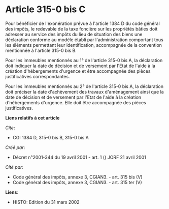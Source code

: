 # Article 315-0 bis C

Pour bénéficier de l'exonération prévue à l'article 1384 D du code général des impôts, le redevable de la taxe foncière sur
les propriétés bâties doit adresser au service des impôts du lieu de situation des biens une déclaration conforme au modèle
établi par l'administration comportant tous les éléments permettant leur identification, accompagnée de la convention
mentionnée à l'article 315-0 bis B.

Pour les immeubles mentionnés au 1° de l'article 315-0 bis A, la déclaration doit indiquer la date de décision et de
versement par l'Etat de l'aide à la création d'hébergements d'urgence et être accompagnée des pièces justificatives
correspondantes.

Pour les immeubles mentionnés au 2° de l'article 315-0 bis A, la déclaration doit préciser la date d'achèvement des travaux
d'aménagement ainsi que la date de décision et de versement par l'Etat de l'aide à la création d'hébergements d'urgence. Elle
doit être accompagnée des pièces justificatives.

**Liens relatifs à cet article**

_Cite_:

  - CGI 1384 D, 315-0 bis B, 315-0 bis A

_Créé par_:

  - Décret n°2001-344 du 19 avril 2001 - art. 1 () JORF 21 avril 2001

_Cité par_:

  - Code général des impôts, annexe 3, CGIAN3. - art. 315 bis (V)
  - Code général des impôts, annexe 3, CGIAN3. - art. 315 ter (V)

**Liens**:

  - HISTO: Edition du 31 mars 2002
